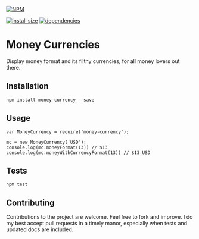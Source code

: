 [![NPM](https://nodei.co/npm/money-currency.png)](https://nodei.co/npm/money-currency/)

[![install size](https://packagephobia.now.sh/badge?p=money-currency)](https://packagephobia.now.sh/result?p=money-currency) [![dependencies](https://david-dm.org/hosseinmd/money-currency.svg)](https://david-dm.org/hosseinmd/money-currency.svg)


# Money Currencies

Display money format and its filthy currencies, for all money lovers out there.


## Installation

```
npm install money-currency --save
```

## Usage

```
var MoneyCurrency = require('money-currency');

mc = new MoneyCurrency('USD');
console.log(mc.moneyFormat(13)) // $13
console.log(mc.moneyWithCurrencyFormat(13)) // $13 USD
```

## Tests

```
npm test
```

## Contributing

Contributions to the project are welcome. Feel free to fork and improve.
I do my best accept pull requests in a timely manor,
especially when tests and updated docs are included.
